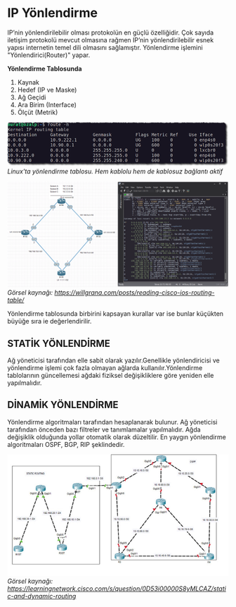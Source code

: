 # IP Yönlendirme

IP’nin yönlendirilebilir olması protokolün en güçlü özelliğidir. Çok
sayıda iletişim protokolü mevcut olmasına rağmen IP’nin
yönlendirilebilir esnek yapısı internetin temel dili olmasını
sağlamıştır. Yönlendirme işlemini "Yönlendirici(Router)" yapar.

**Yönlendirme Tablosunda**

1.  Kaynak
2.  Hedef (IP ve Maske)
3.  Ağ Geçidi
4.  Ara Birim (Interface)
5.  Ölçüt (Metrik)

![Yönlendirme tablosu](images/B08-YonlendirmeTablosu.png)
*Linux'ta yönlendirme tablosu. Hem kablolu hem de kablosuz bağlantı aktif*

![Cisco'da yönledirme tablosu](images/B08-CiscoYonlendirme.png)  
*Görsel kaynağı: <https://willgrana.com/posts/reading-cisco-ios-routing-table/>*

Yönlendirme tablosunda birbirini kapsayan kurallar var ise bunlar
küçükten büyüğe sıra ie değerlendirilir.

## STATİK YÖNLENDİRME

Ağ yöneticisi tarafından elle sabit olarak yazılır.Genellikle
yönlendiricisi ve yönlendirme işlemi çok fazla olmayan ağlarda
kullanılır.Yönlendirme tablolarının güncellemesi ağdaki fiziksel
değişikliklere göre yeniden elle yapılmalıdır.

## DİNAMİK YÖNLENDİRME

Yönlendirme algoritmaları tarafından hesaplanarak bulunur. Ağ yöneticisi
tarafından önceden bazı filtreler ve tanımlamalar yapılmalıdır. Ağda
değişiklik olduğunda yollar otomatik olarak düzeltilir. En yaygın
yönlendirme algoritmaları OSPF, BGP, RIP şeklindedir.

![Dinamik ve statik yönlendirme](images/B08-DinamikStatikYonlendirme.jpg)  
*Görsel kaynağı: <https://learningnetwork.cisco.com/s/question/0D53i00000S8yMLCAZ/static-and-dynamic-routing>*

